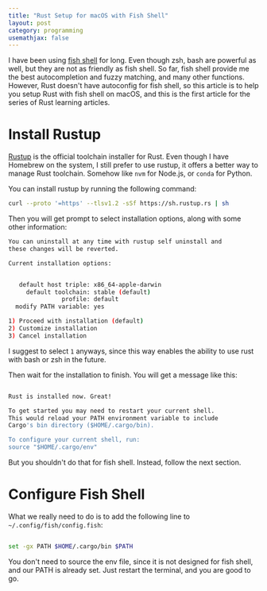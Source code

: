 ```yaml
---
title: "Rust Setup for macOS with Fish Shell"
layout: post
category: programming
usemathjax: false
---
```


I have been using [fish shell](https://fishshell.com) for long. Even though zsh, bash are powerful as well, but they are not as friendly as fish shell. So far, fish shell provide me the best autocompletion and fuzzy matching, and many other functions. However, Rust doesn't have autoconfig for fish shell, so this article is to help you setup Rust with fish shell on macOS, and this is the first article for the series of Rust learning articles.

# Install Rustup

[Rustup](https://rustup.rs) is the official toolchain installer for Rust. Even though I have Homebrew on the system, I still prefer to use rustup, it offers a better way to manage Rust toolchain. Somehow like `nvm` for Node.js, or `conda` for Python.

You can install rustup by running the following command:

```bash
curl --proto '=https' --tlsv1.2 -sSf https://sh.rustup.rs | sh
```

Then you will get prompt to select installation options, along with some other information:

```bash
You can uninstall at any time with rustup self uninstall and
these changes will be reverted.

Current installation options:


   default host triple: x86_64-apple-darwin
     default toolchain: stable (default)
               profile: default
  modify PATH variable: yes

1) Proceed with installation (default)
2) Customize installation
3) Cancel installation
```

I suggest to select `1` anyways, since this way enables the ability to use rust with bash or zsh in the future.

Then wait for the installation to finish. You will get a message like this:

```bash

Rust is installed now. Great!

To get started you may need to restart your current shell.
This would reload your PATH environment variable to include
Cargo's bin directory ($HOME/.cargo/bin).

To configure your current shell, run:
source "$HOME/.cargo/env"

```

But you shouldn't do that for fish shell. Instead, follow the next section.

# Configure Fish Shell

What we really need to do is to add the following line to `~/.config/fish/config.fish`:

```bash

set -gx PATH $HOME/.cargo/bin $PATH

```

You don't need to source the env file, since it is not designed for fish shell, and our PATH is already set. Just restart the terminal, and you are good to go.
